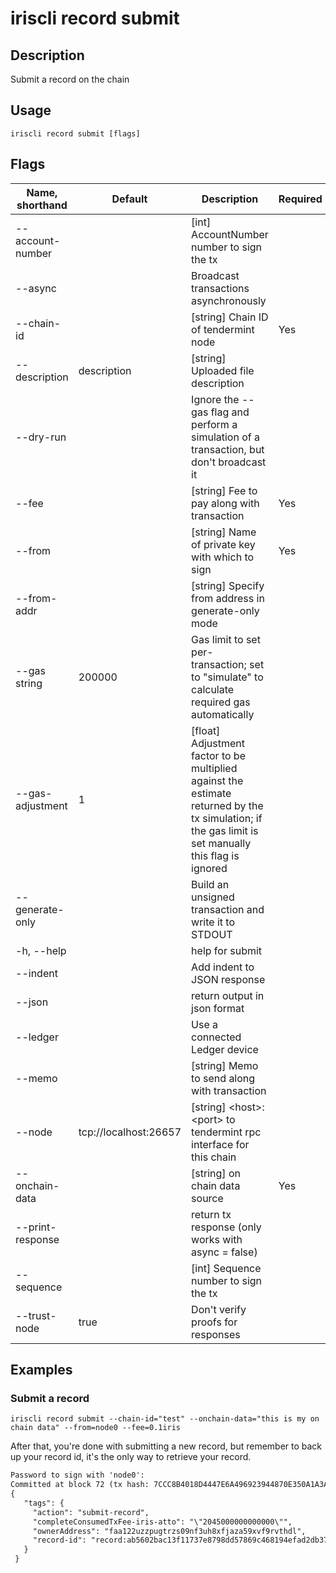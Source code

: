 # iriscli record submit

## Description

Submit a record on the chain

## Usage

```
iriscli record submit [flags]
```

## Flags

| Name, shorthand  | Default                    | Description                                                                                 | Required |
| ---------------  | -------------------------- | ------------------------------------------------------------------------------------------- | -------- |
| --account-number |                            | [int] AccountNumber number to sign the tx                                                   |          |
| --async          |                            | Broadcast transactions asynchronously                                                       |          |
| --chain-id       |                            | [string] Chain ID of tendermint node                                                        | Yes      |
| --description    | description                | [string] Uploaded file description                                                          |          |
| --dry-run        |                            | Ignore the --gas flag and perform a simulation of a transaction, but don't broadcast it     |          |
| --fee            |                            | [string] Fee to pay along with transaction                                                  | Yes      |
| --from           |                            | [string] Name of private key with which to sign                                             | Yes      |
| --from-addr      |                            | [string] Specify from address in generate-only mode                                         |          |
| --gas string     | 200000                     | Gas limit to set per-transaction; set to "simulate" to calculate required gas automatically |          |
| --gas-adjustment | 1                          | [float] Adjustment factor to be multiplied against the estimate returned by the tx simulation; if the gas limit is set manually this flag is ignored |          |
| --generate-only  |                            | Build an unsigned transaction and write it to STDOUT                                        |          |
| -h, --help       |                            | help for submit                                                                             |          |
| --indent         |                            | Add indent to JSON response                                                                 |          |
| --json           |                            | return output in json format                                                                |          |
| --ledger         |                            | Use a connected Ledger device                                                               |          |
| --memo           |                            | [string] Memo to send along with transaction                                                |          |
| --node           | tcp://localhost:26657      | [string] \<host>:\<port> to tendermint rpc interface for this chain                           |          |
| --onchain-data   |                            | [string] on chain data source                                                               | Yes      |
| --print-response |                            | return tx response (only works with async = false)                                          |          |
| --sequence       |                            | [int] Sequence number to sign the tx                                                        |          |
| --trust-node     | true                       | Don't verify proofs for responses                                                           |          |

## Examples

### Submit a record

```shell
iriscli record submit --chain-id="test" --onchain-data="this is my on chain data" --from=node0 --fee=0.1iris
```

After that, you're done with submitting a new record, but remember to back up your record id, it's the only way to retrieve your record.

```txt
Password to sign with 'node0':
Committed at block 72 (tx hash: 7CCC8B4018D4447E6A496923944870E350A1A3AF9E15DB15B8943DAD7B5D782B, response: {Code:0 Data:[114 101 99 111 114 100 58 97 98 53 54 48 50 98 97 99 49 51 102 49 49 55 51 55 101 56 55 57 56 100 100 53 55 56 54 57 99 52 54 56 49 57 52 101 102 97 100 50 100 98 51 55 54 50 53 55 57 53 102 49 101 102 100 56 100 57 100 54 51 99 54] Log:Msg 0:  Info: GasWanted:200000 GasUsed:4090 Tags:[{Key:[97 99 116 105 111 110] Value:[115 117 98 109 105 116 45 114 101 99 111 114 100] XXX_NoUnkeyedLiteral:{} XXX_unrecognized:[] XXX_sizecache:0} {Key:[111 119 110 101 114 65 100 100 114 101 115 115] Value:[102 97 97 49 50 50 117 122 122 112 117 103 116 114 122 115 48 57 110 102 51 117 104 56 120 102 106 97 122 97 53 57 120 118 102 57 114 118 116 104 100 108] XXX_NoUnkeyedLiteral:{} XXX_unrecognized:[] XXX_sizecache:0} {Key:[114 101 99 111 114 100 45 105 100] Value:[114 101 99 111 114 100 58 97 98 53 54 48 50 98 97 99 49 51 102 49 49 55 51 55 101 56 55 57 56 100 100 53 55 56 54 57 99 52 54 56 49 57 52 101 102 97 100 50 100 98 51 55 54 50 53 55 57 53 102 49 101 102 100 56 100 57 100 54 51 99 54] XXX_NoUnkeyedLiteral:{} XXX_unrecognized:[] XXX_sizecache:0} {Key:[99 111 109 112 108 101 116 101 67 111 110 115 117 109 101 100 84 120 70 101 101 45 105 114 105 115 45 97 116 116 111] Value:[34 50 48 52 53 48 48 48 48 48 48 48 48 48 48 48 48 34] XXX_NoUnkeyedLiteral:{} XXX_unrecognized:[] XXX_sizecache:0}] Codespace: XXX_NoUnkeyedLiteral:{} XXX_unrecognized:[] XXX_sizecache:0})
{
   "tags": {
     "action": "submit-record",
     "completeConsumedTxFee-iris-atto": "\"2045000000000000\"",
     "ownerAddress": "faa122uzzpugtrzs09nf3uh8xfjaza59xvf9rvthdl",
     "record-id": "record:ab5602bac13f11737e8798dd57869c468194efad2db37625795f1efd8d9d63c6"
   }
 }
```

